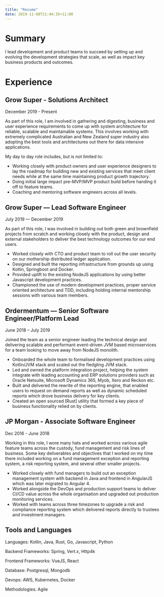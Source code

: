 ```yaml
---
title: "Resume"
date: 2019-11-08T21:44:35+11:00
---
```


# Summary

I lead development and product teams to succeed by setting up and evolving the development strategies that scale, as well as impact key business products and outcomes. 

# Experience

## Grow Super - Solutions Architect
December 2019 - Present

As part of this role, I am involved in gathering and digesting, business and user experience requirements to come up with system architecture for reliable, scalable and maintainable systems. This involves working with extremely complicated Australian and New Zealand super industry also adopting the best tools and architectures out there for data intensive applications.

My day to day role includes, but is not limited to:

- Working closely with product owners and user experience designers to lay the roadmap for building new and existing services that meet client needs while at the same time maintaining product growth trajectory.`
- Doing initial large impact pre-MVP/MVP product build before handing it off to feature teams.
- Coaching and mentoring software engineers across all levels.

## Grow Super — Lead Software Engineer
July 2019 — December 2019

As part of this role, I was involved in building out both green and brownfield projects from scratch and working closely with the product, design and external stakeholders to deliver the best technology outcomes for our end users.

- Worked closely with CTO and product team to roll out the user security on our mothership distributed ledger application.
- Designed and built the reporting infrastructure from grounds up using Kotlin, Springboot and Docker.
- Provided uplift to the existing NodeJS applications by using better Javascript development practices.
- Championed the use of modern development practices, proper service oriented architecture and TDD, including holding internal mentorship sessions with various team members.

## Ordermentum — Senior Software Engineer/Platform Lead
June 2018 – July 2019 

Joined the team as a senior engineer leading the technical design and delivering scalable and performant event-driven JVM based microservices for a team looking to move away from NodeJS monolith.

- Onboarded the whole team to formalised development practices using Kotlin/JVM stack and scaled out the fledgling JVM stack.
- Led and owned the platform integration project, helping the system integrate with leading accounting and ERP solutions providers such as Oracle Netsuite, Microsoft Dynamics 365, Myob, Xero and Reckon etc.
- Built and delivered the rewrite of the reporting engine, that enabled users to request on demand reports as well as dynamic scheduled reports which drove business delivery for key clients.
- Created an open sourced [Rust] utility that formed a key piece of business functionality relied on by clients.

## JP Morgan - Associate Software Engineer
Dec 2016 - June 2018

Working in this role, I wore many hats and worked across various agile feature teams across the custody, fund management and risk lines of business. Some key deliverables and objectives that I worked on my time there included working on a fund management exception and reporting system, a risk reporting system, and several other smaller projects.

- Worked closely with fund managers to build out an exception management system with backend in Java and frontend in AngularJS which was later migrated to Angular 4.
- Worked alongside the DevOps and production support teams to deliver CI/CD value across the whole organisation and upgraded out production monitoring services.
- Worked with teams across three timezones to upgrade a risk and compliance reporting system which delivered reports directly to trustees and investment managers.

## Tools and Languages

Languages: Kotlin, Java, Rust, Go, Javascript, Python

Backend Frameworks: Spring, Vert.x, Http4k

Frontend Frameworks: VueJS, React

Database: Postgresql, Mongodb

Devops: AWS, Kubernetes, Docker

Methodologies: Agile




